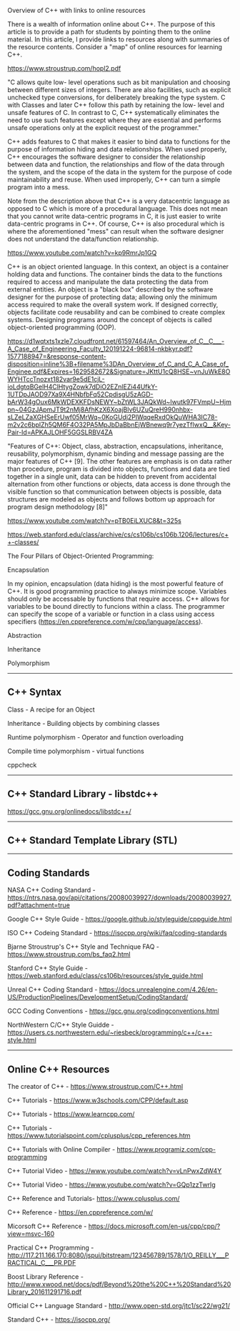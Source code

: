 Overview of C++ with links to online resources

There is a wealth of information online about C++. The purpose of this article is to provide a path for students by pointing them to the online material. In this article, I provide links to resources along with summaries of the resource contents. Consider a "map" of online resources for learning C++.

https://www.stroustrup.com/hopl2.pdf

"C allows quite low- level operations such as bit manipulation and choosing between different sizes of integers. There are also facilities, such as explicit unchecked type conversions, for deliberately breaking the type system. C with Classes and later C++ follow this path by retaining the low- level and unsafe features of C. In contrast to C, C++ systematically eliminates the need to use such features except where they are essential and performs unsafe operations only at the explicit request of the programmer."

C++ adds features to C that makes it easier to bind data to functions for the purpose of information hiding and data relationships. When used properly, C++ encourages the software designer to consider the relationship between data and function, the relationships and flow of the data through the system, and the scope of the data in the system for the purpose of code maintainability and reuse. When used improperly, C++ can turn a simple program into a mess.

Note from the description above that C++ is a very datacentric language as opposed to C which is more of a procedural language. This does not mean that you cannot write data-centric programs in C, it is just easier to write data-centric programs in C++. Of course, C++ is also procedural which is where the aforementioned "mess" can result when the software designer does not understand the data/function relationship.

https://www.youtube.com/watch?v=kp9RmrJp1GQ

C++ is an object oriented language. In this context, an object is a container holding data and functions. The container binds the data to the functions required to access and manipulate the data protecting the data from external entities. An object is a "black box" described by the software designer for the purpose of protecting data; allowing only the minimum access required to make the overall system work. If designed correctly, objects facilitate code reusability and can be combined to create complex systems. Designing programs around the concept of objects is called object-oriented programming (OOP).  

https://d1wqtxts1xzle7.cloudfront.net/61597464/An_Overview_of_C__C___-A_Case_of_Engineering_Faculty_120191224-96814-nkbkyr.pdf?1577188947=&response-content-disposition=inline%3B+filename%3DAn_Overview_of_C_and_C_A_Case_of_Enginee.pdf&Expires=1629582672&Signature=JKttU1cQ8HSE~vnJuWkE8OWYHTccTnozxt182var9e5dE1cjL-ioLdgtqBGelH4ClHtygZowk7dDiO2EZnlEZi44UfkY-1UTDpJAOD97Xa9X4HNbfbFq52CpdisgU5zAGD-bArW34gOux6MkWDEXKFDsNEWY~bZtWL3JAQkWd~Iwutk97FVmpU~Hjmpn~04GzJApmJT9t2nMj8AfhKzX6XoajBlv6UZuQreH990nhbx-sLZeLZaXGHSeErUwf05MrWq~0KoGUdj2PlWqqeRxdOkQuWHA3IC78-m2v2c6bplZh5QM6F4O32PA5MpJbDaBbnEjWBnewq9r7yezTfIwxQ__&Key-Pair-Id=APKAJLOHF5GGSLRBV4ZA

"Features of C++:
Object, class, abstraction, encapsulations, inheritance, reusability, polymorphism,
dynamic binding and message passing are the major features of C++ [9]. The other
features are emphasis is on data rather than procedure, program is divided into objects,
functions and data are tied together in a single unit, data can be hidden to prevent from
accidental alternation from other functions or objects, data access is done through the
visible function so that communication between objects is possible, data structures are
modeled as objects and follows bottom up approach for program design methodology [8]"

https://www.youtube.com/watch?v=pTB0EiLXUC8&t=325s

https://web.stanford.edu/class/archive/cs/cs106b/cs106b.1206/lectures/c++-classes/

The Four Pillars of Object-Oriented Programming:

Encapsulation

In my opinion, encapsulation (data hiding) is the most powerful feature of C++. 
It is good programming practice to always minimize scope.
Variables should only be accessable by functions that require access.
C++ allows for variables to be bound directly to funcions within a class.
The programmer can specify the scope of a variable or function in a class using access specifiers (https://en.cppreference.com/w/cpp/language/access).

Abstraction



Inheritance

Polymorphism

-------------------------------------------------------
C++ Syntax
-------------------------------------------------------

Class - A recipe for an Object

Inheritance - Building objects by combining classes

Runtime polymorphism - Operator and function overloading

Compile time polymorphism - virtual functions

cppcheck

--------------------------------------------------------
C++ Standard Library - libstdc++
--------------------------------------------------------

https://gcc.gnu.org/onlinedocs/libstdc++/

--------------------------------------------------------
C++ Standard Template Library (STL)
--------------------------------------------------------




--------------------------------------------------------
Coding Standards
--------------------------------------------------------

NASA C++ Coding Standard - https://ntrs.nasa.gov/api/citations/20080039927/downloads/20080039927.pdf?attachment=true

Google C++ Style Guide - https://google.github.io/styleguide/cppguide.html

ISO C++ Codeing Standard - https://isocpp.org/wiki/faq/coding-standards

Bjarne Stroustrup's C++ Style and Technique FAQ - https://www.stroustrup.com/bs_faq2.html

Stanford C++ Style Guide - https://web.stanford.edu/class/cs106b/resources/style_guide.html

Unreal C++ Coding Standard - https://docs.unrealengine.com/4.26/en-US/ProductionPipelines/DevelopmentSetup/CodingStandard/

GCC Coding Conventions - https://gcc.gnu.org/codingconventions.html

NorthWestern C/C++ Style Guidde - https://users.cs.northwestern.edu/~riesbeck/programming/c++/c++-style.html


-------------------------------------------------------
Online C++ Resources
-------------------------------------------------------

The creator of C++ - https://www.stroustrup.com/C++.html

C++ Tutorials - https://www.w3schools.com/CPP/default.asp

C++ Tutorials - https://www.learncpp.com/

C++ Tutorials - https://www.tutorialspoint.com/cplusplus/cpp_references.htm

C++ Tutorials with Online Compiler - https://www.programiz.com/cpp-programming

C++ Tutorial Video - https://www.youtube.com/watch?v=vLnPwxZdW4Y

C++ Tutorial Video - https://www.youtube.com/watch?v=GQp1zzTwrIg

C++ Reference and Tutorials- https://www.cplusplus.com/

C++ Reference - https://en.cppreference.com/w/

Micorsoft C++ Reference - https://docs.microsoft.com/en-us/cpp/cpp/?view=msvc-160

Practical C++ Programming - http://117.211.166.170:8080/jspui/bitstream/123456789/1578/1/O_REILLY___PRACTICAL_C___PR.PDF

Boost Library Reference - http://www.xwood.net/docs/pdf/Beyond%20the%20C++%20Standard%20Library_201611291716.pdf

Official C++ Language Standard - http://www.open-std.org/jtc1/sc22/wg21/

Standard C++ - https://isocpp.org/





